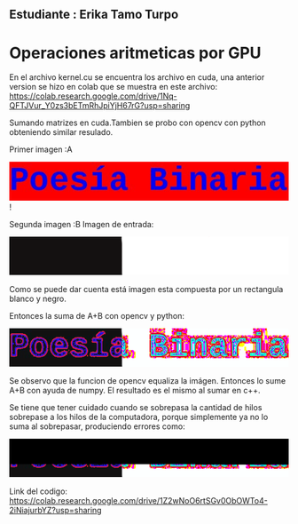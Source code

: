 ## Estudiante : Erika Tamo Turpo
# Operaciones aritmeticas por GPU
En el archivo kernel.cu se encuentra los archivo en cuda, una anterior version se hizo en colab que se muestra en este archivo:
https://colab.research.google.com/drive/1Nq-QFTJVur_Y0zs3bETmRhJpiYjH67rG?usp=sharing

Sumando matrizes en cuda.Tambien se probo con opencv con python obteniendo similar resulado.

Primer imagen :A

![](https://raw.githubusercontent.com/FranklinCncr/TopicosEnComputacionGraficaGrupo/master/4%20Operaciones%20globales%20en%20GPU/Operaciones%20Aritmeticas/imagenes/poesia.bmp)!

Segunda imagen :B
Imagen de entrada:

![](https://raw.githubusercontent.com/FranklinCncr/TopicosEnComputacionGraficaGrupo/master/4%20Operaciones%20globales%20en%20GPU/Operaciones%20Aritmeticas/imagenes/poesia_2.bmp) 


Como se puede dar cuenta está imagen esta compuesta por un rectangula blanco y negro.

Entonces la suma de A+B con opencv y python:

![](https://raw.githubusercontent.com/FranklinCncr/TopicosEnComputacionGraficaGrupo/master/4%20Operaciones%20globales%20en%20GPU/Operaciones%20Aritmeticas/imagenes/suma_resultado_py.bmp) 

Se observo que la funcion de opencv equaliza la imágen. Entonces lo sume A+B con ayuda de numpy. El resultado es el mismo al sumar en c++.

Se tiene que tener cuidado cuando se sobrepasa la cantidad de hilos sobrepase a los hilos de la computadora, porque simplemente ya no lo suma al sobrepasar, produciendo errores como:

![](https://raw.githubusercontent.com/FranklinCncr/TopicosEnComputacionGraficaGrupo/master/4%20Operaciones%20globales%20en%20GPU/Operaciones%20Aritmeticas/imagenes/Salida_suma.bmp) 


Link del codigo: https://colab.research.google.com/drive/1Z2wNoO6rtSGv0ObOWTo4-2iNiajurbYZ?usp=sharing
